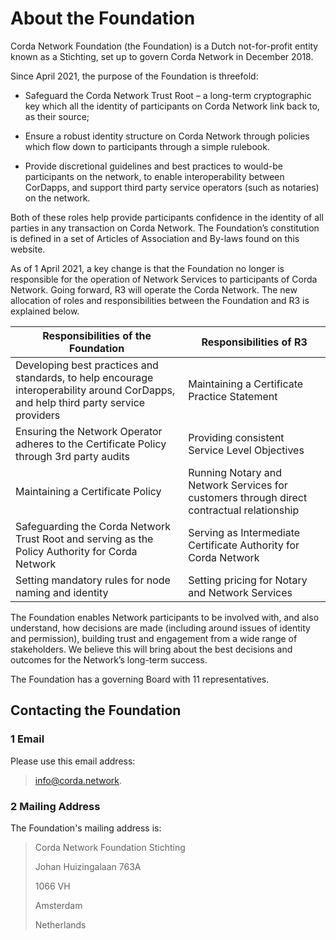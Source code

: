# About the Foundation 

Corda Network Foundation (the Foundation) is a Dutch not-for-profit entity known as a Stichting, set up to govern Corda Network in December 2018. 

Since April 2021, the purpose of the Foundation is threefold: 

- Safeguard the Corda Network Trust Root – a long-term cryptographic key which all the identity of participants on Corda Network link back to, as their source; 

- Ensure a robust identity structure on Corda Network through policies which flow down to participants through a simple rulebook. 

- Provide discretional guidelines and best practices to would-be participants on the network, to enable interoperability between CorDapps, and support third party service operators (such as notaries) on the network.

Both of these roles help provide participants confidence in the identity of all parties in any transaction on Corda Network. The Foundation’s constitution is defined in a set of Articles of Association and By-laws found on this website.

As of 1 April 2021, a key change is that the Foundation no longer is responsible for the operation of Network Services to participants of Corda Network. Going forward, R3 will operate the Corda Network. The new allocation of roles and responsibilities between the Foundation and R3 is explained below.


| Responsibilities of the Foundation                                                                                                  	| Responsibilities of R3                                                                    	|
|-------------------------------------------------------------------------------------------------------------------------------------	|------------------------------------------------------------------------------------------- |
| Developing best practices and standards, to help encourage interoperability around CorDapps, and help third party service providers 	| Maintaining a Certificate Practice Statement                                               |
| Ensuring the Network Operator adheres to the Certificate Policy through 3rd party audits                                            	| Providing consistent Service Level Objectives                                        	|
| Maintaining a Certificate Policy                                                                                                    	| Running Notary and Network Services for customers through direct contractual relationship 	|
| Safeguarding the Corda Network Trust Root and serving as the Policy Authority for Corda Network                                     	| Serving as Intermediate Certificate Authority for Corda Network                          |
| Setting mandatory rules for node naming and identity                                                                                	| Setting pricing for Notary and Network Services                                           	|




The Foundation enables Network participants to be involved with, and also understand, how decisions are made (including around issues of identity and permission), building trust and engagement from a wide range of stakeholders. We believe this will bring about the best decisions and outcomes for the Network’s long-term success.

The Foundation has a governing Board with 11 representatives.



## Contacting the Foundation


### 1 Email

Please use this email address:
> info@corda.network. 


### 2 Mailing Address

The Foundation's mailing address is:

> Corda Network Foundation Stichting
>
> Johan Huizingalaan 763A
>
> 1066 VH
>
> Amsterdam
>
> Netherlands
